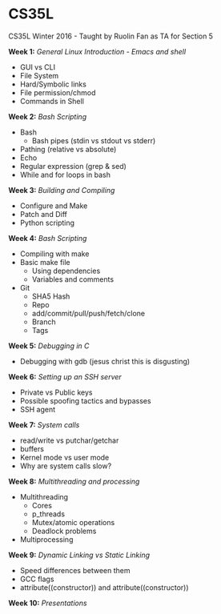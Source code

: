 # CS35L
CS35L Winter 2016 - Taught by Ruolin Fan as TA for Section 5

**Week 1:** _General Linux Introduction - Emacs and shell_
  - GUI vs CLI
  - File System
  - Hard/Symbolic links
  - File permission/chmod
  - Commands in Shell

**Week 2:** _Bash Scripting_
  - Bash
    - Bash pipes (stdin vs stdout vs stderr)
  - Pathing (relative vs absolute)
  - Echo
  - Regular expression (grep & sed)
  - While and for loops in bash

**Week 3:** _Building and Compiling_
  - Configure and Make
  - Patch and Diff
  - Python scripting
  
**Week 4:** _Bash Scripting_
  - Compiling with make
  - Basic make file
    - Using dependencies
    - Variables and comments
  - Git
    - SHA5 Hash
    - Repo
    - add/commit/pull/push/fetch/clone
    - Branch
    - Tags

**Week 5:** _Debugging in C_
  - Debugging with gdb (jesus christ this is disgusting)

**Week 6:** _Setting up an SSH server_
  - Private vs Public keys
  - Possible spoofing tactics and bypasses
  - SSH agent

**Week 7:** _System calls_
  - read/write vs putchar/getchar
  - buffers
  - Kernel mode vs user mode
  - Why are system calls slow?

**Week 8:** _Multithreading and processing_
  - Multithreading
    - Cores
    - p_threads
    - Mutex/atomic operations
    - Deadlock problems
  - Multiprocessing

**Week 9:** _Dynamic Linking vs Static Linking_
  - Speed differences between them
  - GCC flags
  - attribute((constructor)) and attribute((constructor))

**Week 10:** _Presentations_
